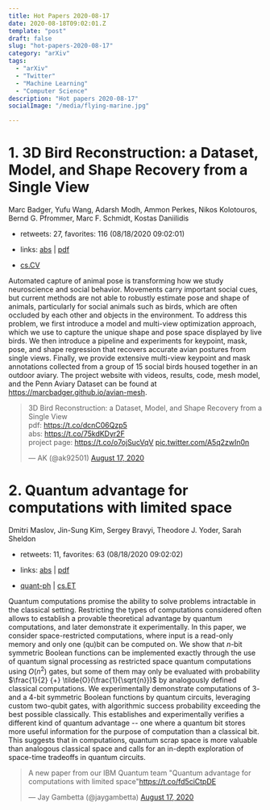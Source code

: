 ```yaml
---
title: Hot Papers 2020-08-17
date: 2020-08-18T09:02:01.Z
template: "post"
draft: false
slug: "hot-papers-2020-08-17"
category: "arXiv"
tags:
  - "arXiv"
  - "Twitter"
  - "Machine Learning"
  - "Computer Science"
description: "Hot papers 2020-08-17"
socialImage: "/media/flying-marine.jpg"

---
```


# 1. 3D Bird Reconstruction: a Dataset, Model, and Shape Recovery from a  Single View

Marc Badger, Yufu Wang, Adarsh Modh, Ammon Perkes, Nikos Kolotouros, Bernd G. Pfrommer, Marc F. Schmidt, Kostas Daniilidis

- retweets: 27, favorites: 116 (08/18/2020 09:02:01)

- links: [abs](https://arxiv.org/abs/2008.06133) | [pdf](https://arxiv.org/pdf/2008.06133)
- [cs.CV](https://arxiv.org/list/cs.CV/recent)

Automated capture of animal pose is transforming how we study neuroscience and social behavior. Movements carry important social cues, but current methods are not able to robustly estimate pose and shape of animals, particularly for social animals such as birds, which are often occluded by each other and objects in the environment. To address this problem, we first introduce a model and multi-view optimization approach, which we use to capture the unique shape and pose space displayed by live birds. We then introduce a pipeline and experiments for keypoint, mask, pose, and shape regression that recovers accurate avian postures from single views. Finally, we provide extensive multi-view keypoint and mask annotations collected from a group of 15 social birds housed together in an outdoor aviary. The project website with videos, results, code, mesh model, and the Penn Aviary Dataset can be found at https://marcbadger.github.io/avian-mesh.

<blockquote class="twitter-tweet"><p lang="en" dir="ltr">3D Bird Reconstruction: a Dataset, Model, and Shape Recovery from a Single View<br>pdf: <a href="https://t.co/dcnC06Qzp5">https://t.co/dcnC06Qzp5</a><br>abs: <a href="https://t.co/75kdKDyr2F">https://t.co/75kdKDyr2F</a><br>project page: <a href="https://t.co/o7ojSucVqV">https://t.co/o7ojSucVqV</a> <a href="https://t.co/A5q2zwIn0n">pic.twitter.com/A5q2zwIn0n</a></p>&mdash; AK (@ak92501) <a href="https://twitter.com/ak92501/status/1295157597448941577?ref_src=twsrc%5Etfw">August 17, 2020</a></blockquote>
<script async src="https://platform.twitter.com/widgets.js" charset="utf-8"></script>




# 2. Quantum advantage for computations with limited space

Dmitri Maslov, Jin-Sung Kim, Sergey Bravyi, Theodore J. Yoder, Sarah Sheldon

- retweets: 11, favorites: 63 (08/18/2020 09:02:02)

- links: [abs](https://arxiv.org/abs/2008.06478) | [pdf](https://arxiv.org/pdf/2008.06478)
- [quant-ph](https://arxiv.org/list/quant-ph/recent) | [cs.ET](https://arxiv.org/list/cs.ET/recent)

Quantum computations promise the ability to solve problems intractable in the classical setting. Restricting the types of computations considered often allows to establish a provable theoretical advantage by quantum computations, and later demonstrate it experimentally. In this paper, we consider space-restricted computations, where input is a read-only memory and only one (qu)bit can be computed on. We show that $n$-bit symmetric Boolean functions can be implemented exactly through the use of quantum signal processing as restricted space quantum computations using $O(n^2)$ gates, but some of them may only be evaluated with probability $\frac{1}{2} {+} \tilde{O}(\frac{1}{\sqrt{n}})$ by analogously defined classical computations. We experimentally demonstrate computations of $3$- and a $4$-bit symmetric Boolean functions by quantum circuits, leveraging custom two-qubit gates, with algorithmic success probability exceeding the best possible classically. This establishes and experimentally verifies a different kind of quantum advantage -- one where a quantum bit stores more useful information for the purpose of computation than a classical bit. This suggests that in computations, quantum scrap space is more valuable than analogous classical space and calls for an in-depth exploration of space-time tradeoffs in quantum circuits.

<blockquote class="twitter-tweet"><p lang="en" dir="ltr">A new paper from our IBM Quantum team &quot;Quantum advantage for computations with limited space&quot;<a href="https://t.co/fd5ciCtpDE">https://t.co/fd5ciCtpDE</a></p>&mdash; Jay Gambetta (@jaygambetta) <a href="https://twitter.com/jaygambetta/status/1295418668394872833?ref_src=twsrc%5Etfw">August 17, 2020</a></blockquote>
<script async src="https://platform.twitter.com/widgets.js" charset="utf-8"></script>



